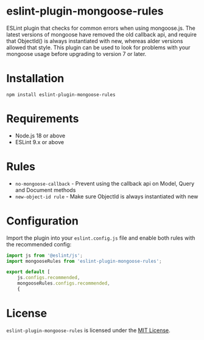 # eslint-plugin-mongoose-rules

ESLint plugin that checks for common errors when using mongoose.js.
The latest versions of mongoose have removed the old callback api,
and require that ObjectId() is always instantiated with new, whereas
alder versions allowed that style. This plugin can be used to look
for problems with your mongoose usage before upgrading to version 7
or later.

# Installation

```
npm install eslint-plugin-mongoose-rules
```

# Requirements

- Node.js 18 or above
- ESLint 9.x or above

# Rules

- `no-mongoose-callback` - Prevent using the callback api on Model, Query and Document methods
- `new-object-id rule` - Make sure ObjectId is always instantiated with new

# Configuration

Import the plugin into your `eslint.config.js` file and enable both rules with the recommended config:

```js
import js from '@eslint/js';
import mongooseRules from 'eslint-plugin-mongoose-rules';

export default [
    js.configs.recommended,
    mongooseRules.configs.recommended,
    {

```

# License

`eslint-plugin-mongoose-rules` is licensed under the [MIT License](http://www.opensource.org/licenses/mit-license.php).
